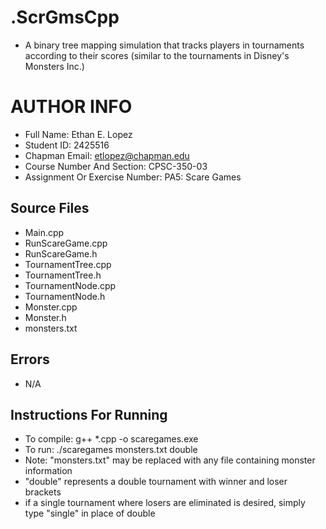 # .ScrGmsCpp

- A binary tree mapping simulation that tracks players in tournaments according to their scores (similar to the tournaments in Disney's Monsters Inc.)

# AUTHOR INFO

- Full Name: Ethan E. Lopez
- Student ID: 2425516
- Chapman Email: etlopez@chapman.edu
- Course Number And Section: CPSC-350-03
- Assignment Or Exercise Number: PA5: Scare Games

## Source Files

- Main.cpp
- RunScareGame.cpp
- RunScareGame.h
- TournamentTree.cpp
- TournamentTree.h
- TournamentNode.cpp
- TournamentNode.h
- Monster.cpp
- Monster.h
- monsters.txt

## Errors
- N/A

## Instructions For Running
- To compile: g++ *.cpp -o scaregames.exe
- To run: ./scaregames monsters.txt double
- Note: "monsters.txt" may be replaced with any file containing monster information
- "double" represents a double tournament with winner and loser brackets
- if a single tournament where losers are eliminated is desired, simply type "single" in place of double
